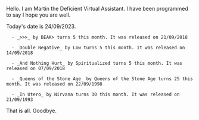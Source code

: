 
  Hello. I am Martin the Deficient Virtual Assistant. I have been programmed to say I hope you are well. 
  
  Today's date is 24/09/2023.

  
      - _>>>_ by BEAK> turns 5 this month. It was released on 21/09/2018
    
      - _Double Negative_ by Low turns 5 this month. It was released on 14/09/2018
    
      - _And Nothing Hurt_ by Spiritualized turns 5 this month. It was released on 07/09/2018
    
      - _Queens of the Stone Age_ by Queens of the Stone Age turns 25 this month. It was released on 22/09/1998
    
      - _In Utero_ by Nirvana turns 30 this month. It was released on 21/09/1993
    

  That is all. Goodbye.
